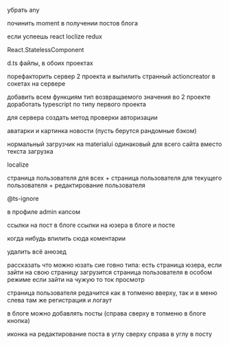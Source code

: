 убрать any

починить moment в получении постов блога


если успеешь react loclize redux


React.StatelessComponent


d.ts файлы, в обоих проектах

порефакторить сервер 2 проекта и выпилить странный actioncreator в сокетах на сервере

добавить всем функциям тип возвращаемого значения
во 2 проекте доработать typescript по типу первого проекта


для сервера создать метод проверки авторизации


аватарки и картинка новости (пусть берутся рандомные бэком)


нормальный загрузчик на materialui одинаковый для всего сайта
вместо текста загрузка


localize

страница пользователя для всех + страница пользователя для текущего пользователя + редактирование пользователя


@ts-ignore


в профиле admin капсом


ссылки на пост в блоге ссылки на юзера в блоге и посте


когда нибудь впилить сюда коментарии


удалить всё анюзед











рассказать что можно юзать сие говно типа:
есть страница юзера, если зайти на свою страницу загрузится страница пользователя в особом режиме
если зайти на чужую то ток просмотр

страница пользователя редачится как в топменю вверху, так и в меню слева
там же регистрация и логаут

в блоге можно добавлять посты (справа сверху в топменю в блоге кнопка)

иконка на редактирование поста в углу сверxу справа в углу в посту
